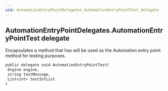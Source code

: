 ```yaml
---
uid: AutomationEntryPointDelegates_AutomationEntryPointTest_delegate
---
```


## AutomationEntryPointDelegates.AutomationEntryPointTest delegate

Encapsulates a method that has will be used as the Automation entry point method for testing purposes.

```txt
public delegate void AutomationEntryPointTest(
 Engine engine,
 string testMessage,
 List<int> testIntList
)
```
